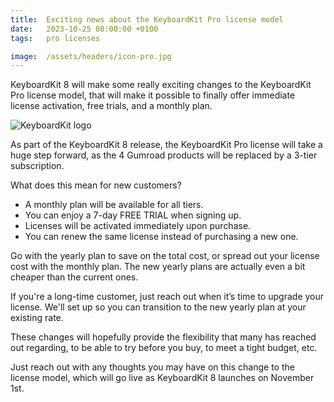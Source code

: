 ```yaml
---
title:  Exciting news about the KeyboardKit Pro license model
date:   2023-10-25 08:00:00 +0100
tags:   pro licenses

image:  /assets/headers/icon-pro.jpg
---
```


KeyboardKit 8 will make some really exciting changes to the KeyboardKit Pro license model, that will make it possible to finally offer immediate license activation, free trials, and a monthly plan.

![KeyboardKit logo]({{page.image}})

As part of the KeyboardKit 8 release, the KeyboardKit Pro license will take a huge step forward, as the 4 Gumroad products will be replaced by a 3-tier subscription.

What does this mean for new customers?

* A monthly plan will be available for all tiers. 
* You can enjoy a 7-day FREE TRIAL when signing up.
* Licenses will be activated immediately upon purchase.
* You can renew the same license instead of purchasing a new one.

Go with the yearly plan to save on the total cost, or spread out your license cost with the monthly plan. The new yearly plans are actually even a bit cheaper than the current ones.

If you're a long-time customer, just reach out when it’s time to upgrade your license. We'll set up so you can transition to the new yearly plan at your existing rate.

These changes will hopefully provide the flexibility that many has reached out regarding, to be able to try before you buy, to meet a tight budget, etc.

Just reach out with any thoughts you may have on this change to the license model, which will go live as KeyboardKit 8 launches on November 1st.